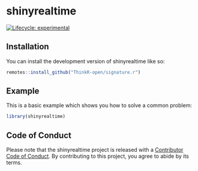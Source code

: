 
<!-- README.md is generated from README.Rmd. Please edit that file -->

# shinyrealtime

<!-- badges: start -->

[![Lifecycle:
experimental](https://img.shields.io/badge/lifecycle-experimental-orange.svg)](https://lifecycle.r-lib.org/articles/stages.html#experimental)
<!-- badges: end -->

## Installation

You can install the development version of shinyrealtime like so:

``` r
remotes::install_github("ThinkR-open/signature.r")
```

## Example

This is a basic example which shows you how to solve a common problem:

``` r
library(shinyrealtime)
```

## Code of Conduct

Please note that the shinyrealtime project is released with a
[Contributor Code of
Conduct](https://contributor-covenant.org/version/2/1/CODE_OF_CONDUCT.html).
By contributing to this project, you agree to abide by its terms.
